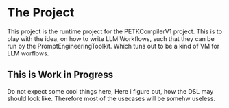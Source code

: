 # The Project

This project is the runtime project for the PETKCompilerV1 project. This is to play with the idea, 
on how to write LLM Workflows, such that they can be run by the PromptEngineeringToolkit. Which
tuns out to be a kind of VM for LLM worflows.

## This is Work in Progress

Do not expect some cool things here, Here i figure out, how the DSL may should look like. Therefore
most of the usecases will be somehw useless.

